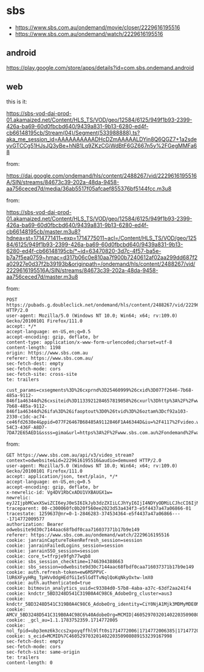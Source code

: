 # sbs

- https://www.sbs.com.au/ondemand/movie/closer/2229616195516
- https://www.sbs.com.au/ondemand/watch/2229616195516

## android

https://play.google.com/store/apps/details?id=com.sbs.ondemand.android

## web

this is it:

<https://sbs-vod-dai-prod-01.akamaized.net/Content/HLS_TS/VOD/geo/12584/6125/949f1b93-2399-426a-ba69-60d0fbcbd640/9439a831-9b13-6280-ed4f-cb66148195cb/Stream(04)/Segment(533988888).ts?aka_me_session_id=AAAAAAAAAADHcDZmAAAAALDYin8Q6QGZ7+1a2sdeyvGTCCg51HJsJQ3yBe+hNB1Lq9ZKzCGiWdBtF6GZ667n5y%2FGegMMFa68>

from:

https://dai.google.com/ondemand/hls/content/2488267/vid/2229616195516A/SIN/streams/84673c39-202a-48da-9458-aa756ceced7d/media/36ab5517f05afcaef855376bf5144fcc.m3u8

from:

<https://sbs-vod-dai-prod-01.akamaized.net/Content/HLS_TS/VOD/geo/12584/6125/949f1b93-2399-426a-ba69-60d0fbcbd640/9439a831-9b13-6280-ed4f-cb66148195cb/master.m3u8?hdnea=st=1714771411~exp=1714775011~acl=/Content/HLS_TS/VOD/geo/12584/6125/949f1b93-2399-426a-ba69-60d0fbcbd640/9439a831-9b13-6280-ed4f-cb66148195cb/*~id=63470820-3d7c-4f57-ba5e-b7a7f5ea0759~hmac=d317b06c0e810aa7f900b7240612af02aa299dd687f2a02927e0d37f2b39193b&originpath=/ondemand/hls/content/2488267/vid/2229616195516A/SIN/streams/84673c39-202a-48da-9458-aa756ceced7d/master.m3u8>

from:

~~~
POST https://pubads.g.doubleclick.net/ondemand/hls/content/2488267/vid/2229616195516A/streams HTTP/2.0
user-agent: Mozilla/5.0 (Windows NT 10.0; Win64; x64; rv:109.0) Gecko/20100101 Firefox/111.0
accept: */*
accept-language: en-US,en;q=0.5
accept-encoding: gzip, deflate, br
content-type: application/x-www-form-urlencoded;charset=utf-8
content-length: 1198
origin: https://www.sbs.com.au
referer: https://www.sbs.com.au/
sec-fetch-dest: empty
sec-fetch-mode: cors
sec-fetch-site: cross-site
te: trailers

cust_params=cxsegments%3D%26cxprnd%3D25460999%26cxid%3D077f2646-7b68-485a-9112-846f1a46344d%26cxsiteid%3D1133921284657819058%26cxurl%3Dhttp%3A%2F%2Fwww.sbs.com.au%2Fondemand%2Fvideo%2Fsingle%2F2229616195516%26device%3Dweb%26ipaddress%3D103.136.147.29%26partner%3Dnone%26programname%3Dcloser%26genre%3DFilm%2CDrama%26season%3D%26ratings%3Dma15%2B%26vid%3D2229616195516%26scor%3D2229616195516%26uid%3D077f2646-7b68-485a-9112-846f1a46344d%26ifa%3D%26ifaoptout%3D0%26tvid%3D%26oztam%3Dcf92a103-2330-c1dc-ac74-ce46fd2638e4&ppid=077F26467B68485A9112846F1A46344D&iu=%2F4117%2Fvideo.web.sbs.com.au&npa=0&description_url=https%3A%2F%2Fwww.sbs.com.au%2Fondemand%2Fvideo%2F2229616195516&ipaddress=103.136.147.29&ctv=0&correlator=2484860642866773&ptt=20&osd=2&sdr=1&sdki=41&sdkv=h.3.639.0&uach=null&ua=Mozilla%2F5.0%20(Windows%20NT%2010.0%3B%20Win64%3B%20x64%3B%20rv%3A109.0)%20Gecko%2F20100101%20Firefox%2F111.0&eid=44777649%2C44781409%2C95321947%2C95322027%2C95323893%2C95324128%2C95324210%2C95326337%2C95329629%2C95331589&frm=0&omid_p=Google1%2Fh.3.639.0&sdk_apis=7&wta=0&sid=29936BB7-54C3-436F-A8D7-7DA72E65AED1&ssss=gima&url=https%3A%2F%2Fwww.sbs.com.au%2Fondemand%2Fwatch%2F2229616195516&cookie_enabled=1
~~~

from:

~~~
GET https://www.sbs.com.au/api/v3/video_stream?context=odwebsite&id=2229616195516&audio=demuxed HTTP/2.0
user-agent: Mozilla/5.0 (Windows NT 10.0; Win64; x64; rv:109.0) Gecko/20100101 Firefox/111.0
accept: application/json, text/plain, */*
accept-language: en-US,en;q=0.5
accept-encoding: gzip, deflate, br
x-newrelic-id: Vg4DV1RbCxADU1VXBAUGX1w=
newrelic: eyJ2IjpbMCwxXSwiZCI6eyJ0eSI6IkJyb3dzZXIiLCJhYyI6IjI4NDYyODMiLCJhcCI6IjM3NDUzNDM2NCIsImlkIjoiZTVmNDQzN2E0N2EwNjg2NiIsInRyIjoiYzMwMDA2MGZjMGIyMGY1NjBlZTIwMjNkNTNhNDM0ZjMiLCJ0aSI6MTcxNDc3MjAwOTU3NywidGsiOiIxMjU5NjM3In19
traceparent: 00-c300060fc0b20f560ee2023d53a434f3-e5f4437a47a06866-01
tracestate: 1259637@nr=0-1-2846283-374534364-e5f4437a47a06866----1714772009577
authorization: Bearer odwebsite9d30c7144aac68fbdf0caa716037371b17b9e149
referer: https://www.sbs.com.au/ondemand/watch/2229616195516
cookie: janrainCaptureTokenRefresh_session=session
cookie: janrainFailedLogins_session=session
cookie: janrainSSO_session=session
cookie: core_t=tfrpje9fgh77wqb8
cookie: sbs_session_checktime=1746394388663
cookie: sbs_session=odwebsite9d30c7144aac68fbdf0caa716037371b17b9e149
cookie: auth.refresh-token=ew6M5PPVC-lUR6XFyyHRg_TpHVv0dgHEdfGiIe5lGdTTvNqlQoKqNkyOxtw-lmX0
cookie: auth.authenticated=true
cookie: bitmovin_analytics_uuid=c93384d0-57b8-4aba-a37c-63df2aa241f4
cookie: kndctr_5BD3248D541C319B0A4C98C6_AdobeOrg_cluster=aus3
cookie: kndctr_5BD3248D541C319B0A4C98C6_AdobeOrg_identity=CiY0NjA1Mjk3MDMyMDE0MDIyMDM1MDkwODA4OTE1MzIzOTE2Nzk5OFITCOCDgYP0MRABGAEqBEFVUzMwAKAB6IOBg%5FQxqAHOyNfzi%5FTU3BiwAQDwAeCDgYP0MQ%3D%3D
cookie: AMCV_5BD3248D541C319B0A4C98C6%40AdobeOrg=MCMID|46052970320140220350908089153239167998
cookie: _gcl_au=1.1.1783752359.1714772005
cookie: nol_fpid=ubp3emz6k3ccs2xpoyqffhl9lft0s1714772006|1714772006385|1714772006385|1714772006385
cookie: s_ecid=MCMID%7C46052970320140220350908089153239167998
sec-fetch-dest: empty
sec-fetch-mode: cors
sec-fetch-site: same-origin
te: trailers
content-length: 0
~~~
